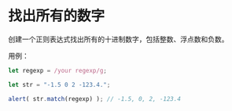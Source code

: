 # 找出所有的数字

创建一个正则表达式找出所有的十进制数字，包括整数、浮点数和负数。

用例：

```js
let regexp = /your regexp/g;

let str = "-1.5 0 2 -123.4.";

alert( str.match(regexp) ); // -1.5, 0, 2, -123.4
```
